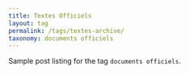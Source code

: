 ```yaml
---
title: Textes Officiels
layout: tag
permalink: /tags/textes-archive/
taxonomy: documents officiels
---
```


Sample post listing for the tag `documents officiels`.
